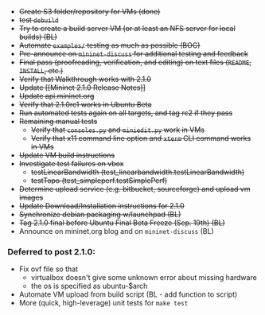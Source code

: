 * ~~Create S3 folder/repository for VMs (done)~~
* ~~test `debuild`~~
* ~~Try to create a build server VM (or at least an NFS server for local builds) (BL)~~
* ~~Automate `examples/` testing as much as possible (BOC)~~
* ~~Pre-announce on `mininet-discuss` for additional testing and feedback~~
* ~~Final pass (proofreading, verification, and editing) on text files (`README`, `INSTALL`, etc.)~~
* ~~Verify that Walkthrough works with 2.1.0~~
* ~~Update [[Mininet 2.1.0 Release Notes]]~~
* ~~Update api.mininet.org~~
* ~~Verify that 2.1.0rc1 works in Ubuntu Beta~~
* ~~Run automated tests again on all targets, and tag rc2 if they pass~~
* ~~Remaining manual tests~~
  * ~~Verify that `consoles.py` and `miniedit.py` work in VMs~~
  * ~~Verify that x11 command line option and `xterm` CLI command works in VMs~~
* ~~Update VM build instructions~~
* ~~Investigate test failures on vbox~~
  * ~~testLinearBandwidth (test_linearbandwidth.testLinearBandwidth)~~
  * ~~testTopo (test_simpleperf.testSimplePerf)~~
* ~~Determine upload service (e.g. bitbucket, sourceforge) and upload vm images~~
* ~~Update Download/Installation instructions for 2.1.0~~
* ~~Synchronize debian packaging w/launchpad (BL)~~
* ~~Tag 2.1.0 final before Ubuntu Final Beta Freeze (Sep. 19th) (BL)~~
* Announce on mininet.org blog and on `mininet-discuss` (BL)

### Deferred to post 2.1.0:

* Fix ovf file so that
  * virtualbox doesn't give some unknown error about missing hardware
  * the os is specified as ubuntu-$arch
* Automate VM upload from build script (BL - add function to script)
* More (quick, high-leverage) unit tests for `make test`
